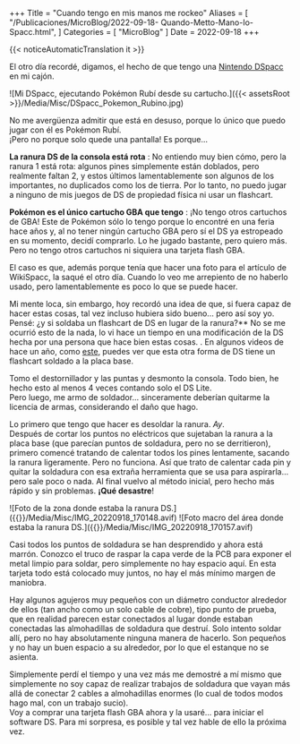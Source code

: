 +++
Title = "Cuando tengo en mis manos me rockeo"
Aliases = [
  "/Publicaciones/MicroBlog/2022-09-18- Quando-Metto-Mano-Io-Spacc.html",
]
Categories = [ "MicroBlog" ]
Date = 2022-09-18
+++

{{< noticeAutomaticTranslation it >}}



El otro día recordé, digamos, el hecho de que tengo una [Nintendo DSpacc](https://wikispacc.miraheze.org/wiki/DSpacc) en mi cajón.

![Mi DSpacc, ejecutando Pokémon Rubí desde su cartucho.]({{< assetsRoot >}}/Media/Misc/DSpacc_Pokemon_Rubino.jpg)

No me avergüenza admitir que está en desuso, porque lo único que puedo jugar con él es Pokémon Rubí.  
¡Pero no porque solo quede una pantalla! Es porque...

**La ranura DS de la consola está rota**
: No entiendo muy bien cómo, pero la ranura 1 está rota: algunos pines simplemente están doblados, pero realmente faltan 2, y estos últimos lamentablemente son algunos de los importantes, no duplicados como los de tierra. Por lo tanto, no puedo jugar a ninguno de mis juegos de DS de propiedad física ni usar un flashcart.

<meta>

**Pokémon es el único cartucho GBA que tengo**
: ¡No tengo otros cartuchos de GBA! Este de Pokémon sólo lo tengo porque lo encontré en una feria hace años y, al no tener ningún cartucho GBA pero sí el DS ya estropeado en su momento, decidí comprarlo. Lo he jugado bastante, pero quiero más. Pero no tengo otros cartuchos ni siquiera una tarjeta flash GBA.

El caso es que, además porque tenía que hacer una foto para el artículo de WikiSpacc, la saqué el otro día. Cuando lo veo me arrepiento de no haberlo usado, pero lamentablemente es poco lo que se puede hacer.

Mi mente loca, sin embargo, hoy recordó una idea de que, si fuera capaz de hacer estas cosas, tal vez incluso hubiera sido bueno... pero así soy yo.  
Pensé: ¿y si soldaba un flashcart de DS en lugar de la ranura?** No se me ocurrió esto de la nada, lo vi hace un tiempo en una modificación de la DS hecha por una persona que hace bien estas cosas. . En algunos videos de hace un año, como [este](https://invidious.nerdvpn.de/2wxKDzUO23c?t=156), puedes ver que esta otra forma de DS tiene un flashcart soldado a la placa base.

Tomo el destornillador y las puntas y desmonto la consola. Todo bien, he hecho esto al menos 4 veces contando solo el DS Lite.  
Pero luego, me armo de soldador... sinceramente deberían quitarme la licencia de armas, considerando el daño que hago.

Lo primero que tengo que hacer es desoldar la ranura. _Ay_.  
Después de cortar los puntos no eléctricos que sujetaban la ranura a la placa base (que parecían puntos de soldadura, pero no se derritieron), primero comencé tratando de calentar todos los pines lentamente, sacando la ranura ligeramente. Pero no funciona. Así que trato de calentar cada pin y quitar la soldadura con esa extraña herramienta que se usa para aspirarla... pero sale poco o nada. Al final vuelvo al método inicial, pero hecho más rápido y sin problemas. **¡Qué desastre**!

<div class="MediaRow2" markdown="1">
![Foto de la zona donde estaba la ranura DS.]({{<assetsRoot >}}/Media/Misc/IMG_20220918_170148.avif)
![Foto macro del área donde estaba la ranura DS.]({{<assetsRoot >}}/Media/Misc/IMG_20220918_170157.avif)
</div>

Casi todos los puntos de soldadura se han desprendido y ahora está marrón. Conozco el truco de raspar la capa verde de la PCB para exponer el metal limpio para soldar, pero simplemente no hay espacio aquí. En esta tarjeta todo está colocado muy juntos, no hay el más mínimo margen de maniobra.

Hay algunos agujeros muy pequeños con un diámetro conductor alrededor de ellos (tan ancho como un solo cable de cobre), tipo punto de prueba, que en realidad parecen estar conectados al lugar donde estaban conectadas las almohadillas de soldadura que destruí. Solo intento soldar allí, pero no hay absolutamente ninguna manera de hacerlo. Son pequeños y no hay un buen espacio a su alrededor, por lo que el estanque no se asienta.

Simplemente perdí el tiempo y una vez más me demostré a mí mismo que simplemente no soy capaz de realizar trabajos de soldadura que vayan más allá de conectar 2 cables a almohadillas enormes (lo cual de todos modos hago mal, con un trabajo sucio).  
Voy a comprar una tarjeta flash GBA ahora y la usaré... para iniciar el software DS. Para mi sorpresa, es posible y tal vez hable de ello la próxima vez.